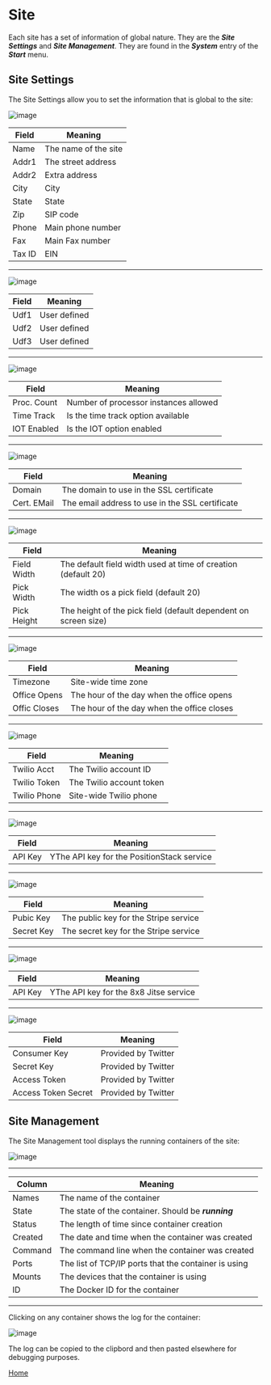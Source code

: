 # Site

Each site has a set of information of global nature.  They are the ***Site Settings*** and ***Site Management***.
They are found in the ***System*** entry of the ***Start*** menu.

## Site Settings

The Site Settings allow you to set the information that is global to the site:

![image](/images/Site1.png)

|Field|Meaning|
|-|-|
|Name|The name of the site|
|Addr1|The street address|
|Addr2|Extra address|
|City|City|
|State|State|
|Zip|SIP code|
|Phone|Main phone number|
|Fax|Main Fax number|
|Tax ID|EIN|

---

![image](/images/Site2.png)

|Field|Meaning|
|-|-|
|Udf1|User defined|
|Udf2|User defined|
|Udf3|User defined|

---

![image](/images/Site3.png)

|Field|Meaning|
|-|-|
|Proc. Count|Number of processor instances allowed|
|Time Track|Is the time track option available|
|IOT Enabled|Is the IOT option enabled|

---

![image](/images/Site4.png)

|Field|Meaning|
|-|-|
|Domain|The domain to use in the SSL certificate|
|Cert. EMail|The email address to use in the SSL certificate|

---

![image](/images/Site5.png)

|Field|Meaning|
|-|-|
|Field Width|The default field width used at time of creation (default 20)|
|Pick Width|The width os a pick field (default 20)|
|Pick Height|The height of the pick field (default dependent on screen size)|

---

![image](/images/Site6.png)

|Field|Meaning|
|-|-|
|Timezone|Site-wide time zone|
|Office Opens|The hour of the day when the office opens|
|Offic Closes|The hour of the day when the office closes|

---

![image](/images/Site7.png)

|Field|Meaning|
|-|-|
|Twilio Acct|The Twilio account ID|
|Twilio Token|The Twilio account token|
|Twilio Phone|Site-wide Twilio phone|

---

![image](/images/Site8.png)

|Field|Meaning|
|-|-|
|API Key|YThe API key for the PositionStack service|

---

![image](/images/Site9.png)

|Field|Meaning|
|-|-|
|Pubic Key|The public key for the Stripe service|
|Secret Key|The secret key for the Stripe service|

---

![image](/images/Site10.png)

|Field|Meaning|
|-|-|
|API Key|YThe API key for the 8x8 Jitse service|

---

![image](/images/Site11.png)

|Field|Meaning|
|-|-|
|Consumer Key|Provided by Twitter|
|Secret Key|Provided by Twitter|
|Access Token|Provided by Twitter|
|Access Token Secret|Provided by Twitter|


## Site Management

The Site Management tool displays the running containers of the site:

![image](/images/SiteManager.png)

---

|Column|Meaning|
|-|-|
|Names|The name of the container|
|State|The state of the container.  Should be ***running***|
|Status|The length of time since  container creation|
|Created|The date and time when the container was created|
|Command|The command line when the container was created|
|Ports|The list of TCP/IP ports that the container is using|
|Mounts|The devices that the container is using|
|ID|The Docker ID for the container

---

Clicking on any container shows the log for the container:

![image](/images/ContainerLog.png)

The log can be copied to the clipbord and then pasted elsewhere for debugging purposes.


[Home](../README.md)

